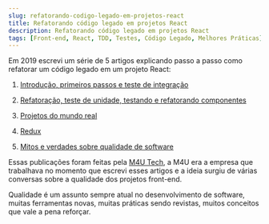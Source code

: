 ```yaml
---
slug: refatorando-codigo-legado-em-projetos-react
title: Refatorando código legado em projetos React
description: Refatorando código legado em projetos React
tags: [Front-end, React, TDD, Testes, Código Legado, Melhores Práticas]
---
```


Em 2019 escrevi um série de 5 artigos explicando passo a passo como refatorar um código legado em um projeto React:

<!--truncate-->

1. [Introdução, primeiros passos e teste de integração](https://medium.com/m4u-tech/refatorando-c%C3%B3digo-legado-em-projetos-react-parte-i-2214fd9ee04d)

2. [Refatoração, teste de unidade, testando e refatorando componentes](https://medium.com/m4u-tech/refatorando-c%C3%B3digo-legado-em-projetos-react-parte-ii-f3c1d898c11e)

3. [Projetos do mundo real](https://medium.com/m4u-tech/refatorando-c%C3%B3digo-legado-em-projetos-react-parte-iii-9b6bf4a1c98e)

4. [Redux](https://medium.com/m4u-tech/refatorando-c%C3%B3digo-legado-em-projetos-react-parte-iv-2913d1251305)

5. [Mitos e verdades sobre qualidade de software](https://medium.com/@megatroom/refatorando-c%C3%B3digo-legado-em-projetos-react-parte-v-15f20243d826)

Essas publicações foram feitas pela [M4U Tech](https://medium.com/m4u-tech), a M4U era a empresa que trabalhava no momento que escrevi esses artigos e a ideia surgiu de várias conversas sobre a qualidade dos projetos front-end.

Qualidade é um assunto sempre atual no desenvolvimento de software, muitas ferramentas novas, muitas práticas sendo revistas, muitos conceitos que vale a pena reforçar.
